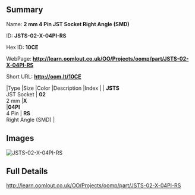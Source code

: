 

## Summary
 
Name: __2 mm 4 Pin JST Socket Right Angle (SMD)__

ID: __JSTS-02-X-04PI-RS__

Hex ID: __10CE__

WebPage: __http://learn.oomlout.co.uk/OO/Projects/oomp/part/JSTS-02-X-04PI-RS__

Short URL: __http://oom.lt/10CE__


|Type   |Size   |Color   |Description   |Index   |
| __JSTS__ <br>JST Socket  | __02__<br>2 mm   |__X__<br>    |__04PI__<br>4 Pin    | __RS__<br> Right Angle (SMD) |


## Images
![JSTS-02-X-04PI-RS](http://oomlout.com/oomp-gen/parts/JSTS-02-X-04PI-RS/JSTS-02-X-04PI-RS_420.jpg)

## Full Details

 http://learn.oomlout.co.uk/OO/Projects/oomp/part/JSTS-02-X-04PI-RS

